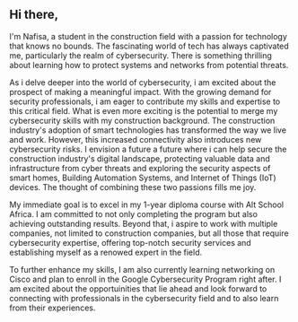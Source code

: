 ## Hi there,

I'm Nafisa, a student in the construction field with a passion for technology that knows no bounds. The fascinating world of tech has always captivated me, particularly the realm of cybersecurity. There is something thrilling about learning how to protect systems and networks from potential threats.

As i delve deeper into the world of cybersecurity, i am excited about the prospect of making a meaningful impact. With the growing demand for security professionals, i am eager to contribute my skills and expertise to this critical field. What is even more exciting is the potential to merge my cybersecurity skills with my construction background. The construction industry's adoption of smart technologies has transformed the way we live and work. However, this increased connectivity also introduces new cybersecurity risks. I envision a future a future where i can help secure the construction industry's digital landscape, protecting valuable data and infrastructure from cyber threats and exploring the security aspects of smart homes, Building Automation Systems, and Internet of Things (IoT) devices. The thought of combining these two passions fills me joy.

My immediate goal is to excel in my 1-year diploma course with Alt School Africa. I am committed to not only completing the program but also achieving outstanding results. Beyond that, i aspire to work with multiple companies, not limited to construction companies, but all those that require cybersecurity expertise, offering top-notch security services and establishing myself as a renowed expert in the field.

To further enhance my skills, I am also currently learning networking on Cisco and plan to enroll in the Google Cybersecurity Program right after. I am excited about the opportuinities that lie ahead and look forward to connecting with professionals in the cybersecurity field and to also learn from their experiences.
